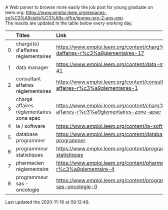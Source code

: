 A Web parser to browse more easily the job post for young graduate on leem.org: https://www.emploi.leem.org/espaces-sp%C3%A9cialis%C3%A9s-offre/jeunes-pro-2-ans-exp.  
The results are updated in the table below every working day.  


|    | Titles                                   | Link                                                                                   |   Department |   Consulted |
|---:|:-----------------------------------------|:---------------------------------------------------------------------------------------|-------------:|------------:|
|  0 | chargé(e) d'affaires réglementaires      | https://www.emploi.leem.org/content/charg%c3%a9e-daffaires-r%c3%a9glementaires-17      |           92 |          62 |
|  1 | data manager                             | https://www.emploi.leem.org/content/data-manager-41                                    |           75 |         486 |
|  2 | consultant affaires réglementaires       | https://www.emploi.leem.org/content/consultant-affaires-r%c3%a9glementaires-1          |           92 |         105 |
|  3 | chargé affaires réglementaires zone apac | https://www.emploi.leem.org/content/charg%c3%a9-affaires-r%c3%a9glementaires-zone-apac |           75 |         355 |
|  4 | ia / software                            | https://www.emploi.leem.org/content/ia-software                                        |           75 |         724 |
|  5 | database programmer                      | https://www.emploi.leem.org/content/database-programmer                                |           92 |        2149 |
|  6 | programmeur statistiques                 | https://www.emploi.leem.org/content/programmeur-statistiques                           |           92 |        2442 |
|  7 | pharmacien réglementaire                 | https://www.emploi.leem.org/content/pharmacien-r%c3%a9glementaire-4                    |           75 |         485 |
|  8 | programmeur sas - oncologie              | https://www.emploi.leem.org/content/programmeur-sas-oncologie-0                        |           75 |         466 |
  
Last updated the 2020-11-16 at 09:12:49.
